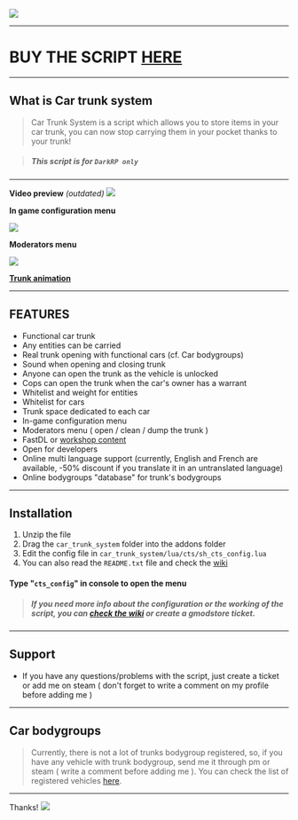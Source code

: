![](https://media.gmodstore.com/script_banners/57b4434067207fd1348b99e483a13e03_full.png)

---

# BUY THE SCRIPT [HERE](https://discord.gg/vpxXbNw)

---

## What is Car trunk system
> Car Trunk System is a script which allows you to store items in your car trunk, you can now stop carrying them in your pocket thanks to your trunk!

> ##### This script is for  ``DarkRP only``

---
**Video preview** _(outdated)_
[![](https://i.imgur.com/WDG5ta3.png)](https://youtu.be/Qjfcn3lCPBE)

**In game configuration menu**

![](https://i.imgur.com/WSX038V.gif)

**Moderators menu**

![](https://i.gyazo.com/1bbdc7c7fdbbbfe1ff41f41ac278368f.gif)

**[Trunk animation](https://i.imgur.com/RIEnzxV.gif)**

---

## FEATURES
- Functional car trunk
- Any entities can be carried 
- Real trunk opening with functional cars (cf. Car bodygroups)
- Sound when opening and closing trunk
- Anyone can open the trunk as the vehicle is unlocked
- Cops can open the trunk when the car's owner has a warrant 
- Whitelist and weight for entities
- Whitelist for cars 
- Trunk space dedicated to each car
- In-game configuration menu
- Moderators menu ( open / clean / dump the trunk )
- FastDL or [workshop content](https://steamcommunity.com/sharedfiles/filedetails/?id=1447771895)
- Open for developers
- Online multi language support (currently, English and French are available, -50% discount if you translate it in an untranslated language)
- Online bodygroups "database" for trunk's bodygroups

---

## Installation
1. Unzip the file
2. Drag the ``car_trunk_system`` folder into the addons folder
3. Edit the config file in ``car_trunk_system/lua/cts/sh_cts_config.lua``
4. You can also read the ``README.txt`` file and check the [wiki](https://github.com/ValfundeFR/car_trunk_system/wiki)

#### Type "`cts_config`" in console to open the menu

> ##### If you need more info about the configuration or the working of the script, you can [check the wiki](https://github.com/ValfundeFR/car_trunk_system/wiki/Installation-&-configuration) or **create a gmodstore ticket**.

---

## Support
- If you have any questions/problems with the script, just create a ticket or add me on steam ( don't forget to write a comment on my profile before adding me )

---

## Car bodygroups
> Currently, there is not a lot of trunks bodygroup registered, so, if you have any vehicle with trunk bodygroup, send me it through pm or steam ( write a comment before adding me ). You can check the list of registered vehicles [here](https://raw.githubusercontent.com/ValfundeFR/car_trunk_system/master/bodygroups/list.txt).

---

Thanks! 
![](http://img1.xooimage.com/files//7/e/f/36-229c.gif "")
